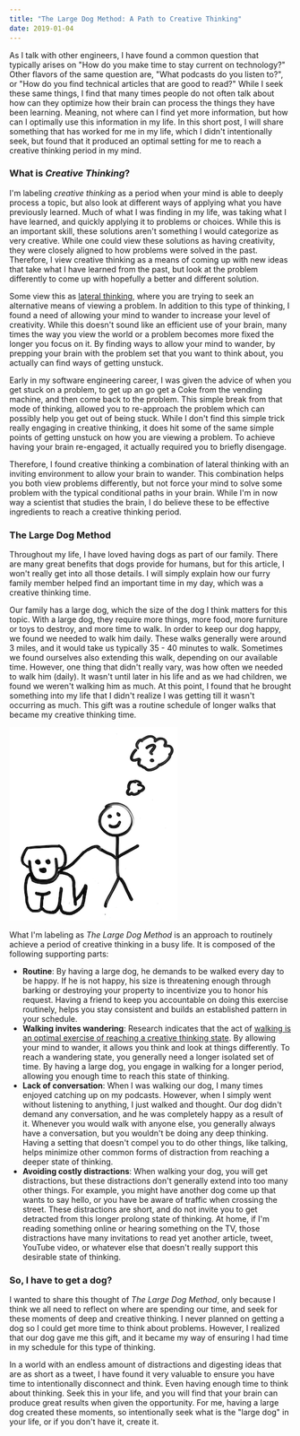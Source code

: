 ```yaml
---
title: "The Large Dog Method: A Path to Creative Thinking"
date: 2019-01-04
---
```


As I talk with other engineers, I have found a common question that typically arises on "How do you make time to stay current on technology?" Other flavors of the same question are, "What podcasts do you listen to?", or "How do you find technical articles that are good to read?" While I seek these same things, I find that many times people do not often talk about how can they optimize how their brain can process the things they have been learning. Meaning, not where can I find yet more information, but how can I optimally use this information in my life. In this short post, I will share something that has worked for me in my life, which I didn't intentionally seek, but found that it produced an optimal setting for me to reach a creative thinking period in my mind.

### What is _Creative Thinking_?

I'm labeling _creative thinking_ as a period when your mind is able to deeply process a topic, but also look at different ways of applying what you have previously learned. Much of what I was finding in my life, was taking what I have learned, and quickly applying it to problems or choices. While this is an important skill, these solutions aren't something I would categorize as very creative. While one could view these solutions as having creativity, they were closely aligned to how problems were solved in the past. Therefore, I view creative thinking as a means of coming up with new ideas that take what I have learned from the past, but look at the problem differently to come up with hopefully a better and different solution.

Some view this as [lateral thinking](https://en.wikipedia.org/wiki/Lateral_thinking), where you are trying to seek an alternative means of viewing a problem. In addition to this type of thinking, I found a need of allowing your mind to wander to increase your level of creativity. While this doesn't sound like an efficient use of your brain, many times the way you view the world or a problem becomes more fixed the longer you focus on it. By finding ways to allow your mind to wander, by prepping your brain with the problem set that you want to think about, you actually can find ways of getting unstuck.

Early in my software engineering career, I was given the advice of when you get stuck on a problem, to get up an go get a Coke from the vending machine, and then come back to the problem. This simple break from that mode of thinking, allowed you to re-approach the problem which can possibly help you get out of being stuck. While I don't find this simple trick really engaging in creative thinking, it does hit some of the same simple points of getting unstuck on how you are viewing a problem. To achieve having your brain re-engaged, it actually required you to briefly disengage.

Therefore, I found creative thinking a combination of lateral thinking with an inviting environment to allow your brain to wander. This combination helps you both view problems differently, but not force your mind to solve some problem with the typical conditional paths in your brain. While I'm in now way a scientist that studies the brain, I do believe these to be effective ingredients to reach a creative thinking period.

### The Large Dog Method

Throughout my life, I have loved having dogs as part of our family. There are many great benefits that dogs provide for humans, but for this article, I won't really get into all those details. I will simply explain how our furry family member helped find an important time in my day, which was a creative thinking time.

Our family has a large dog, which the size of the dog I think matters for this topic. With a large dog, they require more things, more food, more furniture or toys to destroy, and more time to walk. In order to keep our dog happy, we found we needed to walk him daily. These walks generally were around 3 miles, and it would take us typically 35 - 40 minutes to walk. Sometimes we found ourselves also extending this walk, depending on our available time. However, one thing that didn't really vary, was how often we needed to walk him (daily). It wasn't until later in his life and as we had children, we found we weren't walking him as much. At this point, I found that he brought something into my life that I didn't realize I was getting till it wasn't occurring as much. This gift was a routine schedule of longer walks that became my creative thinking time.

![Large Dog Method](/img/large-dog-method.png)

What I'm labeling as _The Large Dog Method_ is an approach to routinely achieve a period of creative thinking in a busy life. It is composed of the following supporting parts:

* **Routine**: By having a large dog, he demands to be walked every day to be happy. If he is not happy, his size is threatening enough through barking or destroying your property to incentivize you to honor his request. Having a friend to keep you accountable on doing this exercise routinely, helps you stay consistent and builds an established pattern in your schedule.
* **Walking invites wandering**: Research indicates that the act of [walking is an optimal exercise of reaching a creative thinking state](https://news.stanford.edu/2014/04/24/walking-vs-sitting-042414/). By allowing your mind to wander, it allows you think and look at things differently. To reach a wandering state, you generally need a longer isolated set of time. By having a large dog, you engage in walking for a longer period, allowing you enough time to reach this state of thinking.
* **Lack of conversation**: When I was walking our dog, I many times enjoyed catching up on my podcasts. However, when I simply went without listening to anything, I just walked and thought. Our dog didn't demand any conversation, and he was completely happy as a result of it. Whenever you would walk with anyone else, you generally always have a conversation, but you wouldn't be doing any deep thinking. Having a setting that doesn't compel you to do other things, like talking, helps minimize other common forms of distraction from reaching a deeper state of thinking.
* **Avoiding costly distractions**: When walking your dog, you will get distractions, but these distractions don't generally extend into too many other things. For example, you might have another dog come up that wants to say hello, or you have be aware of traffic when crossing the street. These distractions are short, and do not invite you to get detracted from this longer prolong state of thinking. At home, if I'm reading something online or hearing something on the TV, those distractions have many invitations to read yet another article, tweet, YouTube video, or whatever else that doesn't really support this desirable state of thinking.

### So, I have to get a dog?

I wanted to share this thought of _The Large Dog Method_, only because I think we all need to reflect on where are spending our time, and seek for these moments of deep and creative thinking. I never planned on getting a dog so I could get more time to think about problems. However, I realized that our dog gave me this gift, and it became my way of ensuring I had time in my schedule for this type of thinking.

In a world with an endless amount of distractions and digesting ideas that are as short as a tweet, I have found it very valuable to ensure you have time to intentionally disconnect and think. Even having enough time to think about thinking. Seek this in your life, and you will find that your brain can produce great results when given the opportunity. For me, having a large dog created these moments, so intentionally seek what is the "large dog" in your life, or if you don't have it, create it.
